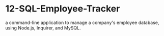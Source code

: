 # 12-SQL-Employee-Tracker
a command-line application to manage a company's employee database, using Node.js, Inquirer, and MySQL.
